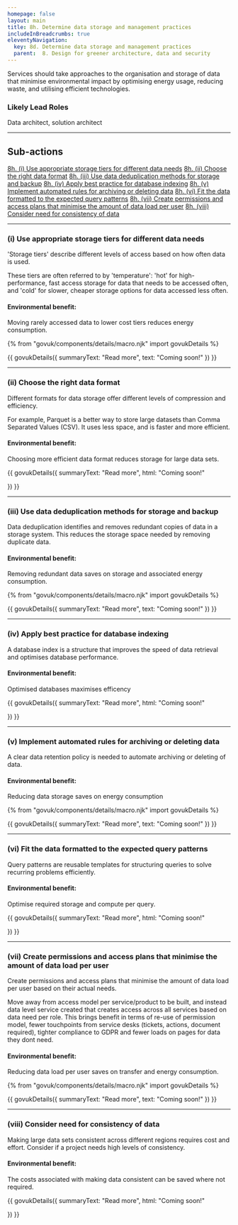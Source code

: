 ```yaml
---
homepage: false
layout: main
title: 8h. Determine data storage and management practices
includeInBreadcrumbs: true
eleventyNavigation:
  key: 8d. Determine data storage and management practices
  parent:  8. Design for greener architecture, data and security
---
```


Services should take approaches to the organisation and storage of data that minimise environmental impact by optimising energy usage, reducing waste, and utilising efficient technologies.

### Likely Lead Roles

Data architect, solution architect

* * *

## Sub-actions

[8h. (i) Use appropriate storage tiers for different data needs](#(i)-use-appropriate-storage-tiers-for-different-data-needs)
[8h. (ii) Choose the right data format](#(ii)-choose-the-right-data-format)
[8h. (iii) Use data deduplication methods for storage and backup](#(iii)-use-data-deduplication-methods-for-storage-and-backup)
[8h. (iv) Apply best practice for database indexing](#(iv)-apply-best-practice-for-database-indexing)
[8h. (v) Implement automated rules for archiving or deleting data](#(v)-implement-automated-rules-for-archiving-or-deleting-data)
[8h. (vi) Fit the data formatted to the expected query patterns](#(vi)-fit-the-data-formatted-to-the-expected-query-patterns)
[8h. (vii) Create permissions and access plans that minimise the amount of data load per user](#(vii)-create-permissions-and-access-plans-that-minimise-the-amount-of-data-load-per-user)
[8h. (viii) Consider need for consistency of data](#(viii)-consider-the-need-for-consistency-of-data)

* * *

###  (i) Use appropriate storage tiers for different data needs

'Storage tiers' describe different levels of access based on how often data is used. 

These tiers are often referred to by 'temperature': 'hot' for high-performance, fast access storage for data that needs to be accessed often, and 'cold' for slower, cheaper storage options for data accessed less often.

#### Environmental benefit: 
Moving rarely accessed data to lower cost tiers reduces energy consumption.

{% from "govuk/components/details/macro.njk" import govukDetails %}

{{ govukDetails({
  summaryText: "Read more",
  text: "Coming soon!"
}) }}
* * *

###  (ii) Choose the right data format

Different formats for data storage offer different levels of compression and efficiency.

For example, Parquet is a better way to store large datasets than Comma Separated Values (CSV). It uses less space, and is faster and more efficient.

#### Environmental benefit: 
Choosing more efficient data format reduces storage for large data sets.

{{ govukDetails({
  summaryText: "Read more",
  html: "Coming soon!"

}) }}

* * *

###  (iii) Use data deduplication methods for storage and backup

Data deduplication identifies and removes redundant copies of data in a storage system. This reduces the storage space needed by removing duplicate data.

#### Environmental benefit: 
Removing redundant data saves on storage and associated energy consumption. 

{% from "govuk/components/details/macro.njk" import govukDetails %}

{{ govukDetails({
  summaryText: "Read more",
  text: "Coming soon!"
}) }}
* * *

###  (iv) Apply best practice for database indexing 

A database index is a structure that improves the speed of data retrieval and optimises database performance. 

#### Environmental benefit: 
Optimised databases maximises efficency

{{ govukDetails({
  summaryText: "Read more",
  html: "Coming soon!"

}) }}

* * *

###  (v) Implement automated rules for archiving or deleting data

A clear data retention policy is needed to automate archiving or deleting of data. 

#### Environmental benefit: 
Reducing data storage saves on energy consumption

{% from "govuk/components/details/macro.njk" import govukDetails %}

{{ govukDetails({
  summaryText: "Read more",
  text: "Coming soon!"
}) }}
* * *

###  (vi) Fit the data formatted to the expected query patterns  

Query patterns are reusable templates for structuring queries to solve recurring problems efficiently.

#### Environmental benefit: 
Optimise required storage and compute per query. 

{{ govukDetails({
  summaryText: "Read more",
  html: "Coming soon!"

}) }}

* * *

###  (vii) Create permissions and access plans that minimise the amount of data load per user

Create permissions and access plans that minimise the amount of data load per user based on their actual needs.

Move away from access model per service/product to be built, and instead data level service created that creates access across all services based on data need per role. This brings benefit in terms of re-use of permission model, fewer touchpoints from service desks (tickets, actions, document required), tighter compliance to GDPR and fewer loads on pages for data they dont need.

#### Environmental benefit: 
Reducing data load per user saves on transfer and energy consumption.

{% from "govuk/components/details/macro.njk" import govukDetails %}

{{ govukDetails({
  summaryText: "Read more",
  text: "Coming soon!"
}) }}
* * *

###  (viii) Consider need for consistency of data

Making large data sets consistent across different regions requires cost and effort. Consider if a project needs high levels of consistency.

#### Environmental benefit: 
The costs associated with making data consistent can be saved where not required.

{{ govukDetails({
  summaryText: "Read more",
  html: "Coming soon!"

}) }}


